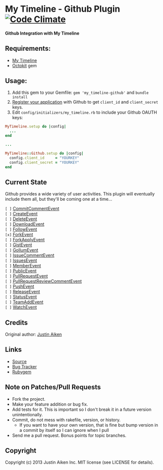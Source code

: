 # My Timeline - Github Plugin [![Code Climate](https://codeclimate.com/github/JustinAiken/my_timeline-github.png)](https://codeclimate.com/github/JustinAiken/my_timeline-github)
#### Github Integration with My Timeline

## Requirements:

- [My Timeline](https://github.com/JustinAiken/my_timeline)
- [Octokit](https://github.com/octokit/octokit.rb) gem

## Usage:

1. Add this gem to your Gemfile:
`gem 'my_timeline-github'` and `bundle install`
2. [Register your application](https://github.com/settings/applications/new) with Github to get `client_id` and `client_secret` keys.
3. Edit `config/initializers/my_timeline.rb` to include your Github OAUTH keys:

```ruby
MyTimeline.setup do |config|
  ...
end

...

MyTimeline::Github.setup do |config|
  config.client_id     = "YOURKEY"
  config.client_secret = "YOURKEY"
end

```

## Current State

Github provides a wide variety of user activities.  This plugin will eventually include them all, but they'll be coming one at a time...

`[ ]` [CommitCommentEvent](http://developer.github.com/v3/activity/events/types/#commitcommentevent) <br>
`[ ]` [CreateEvent](http://developer.github.com/v3/activity/events/types/#createevent) <br>
`[ ]` [DeleteEvent](http://developer.github.com/v3/activity/events/types/#deleteevent) <br>
`[ ]` [DownloadEvent](http://developer.github.com/v3/activity/events/types/#downloadevent) <br>
`[ ]` [FollowEvent](http://developer.github.com/v3/activity/events/types/#followevent) <br>
`[x]` [ForkEvent](http://developer.github.com/v3/activity/events/types/#forkevent) <br>
`[ ]` [ForkApplyEvent](http://developer.github.com/v3/activity/events/types/#forkapplyevent) <br>
`[ ]` [GistEvent](http://developer.github.com/v3/activity/events/types/#gistevent) <br>
`[ ]` [GollumEvent](http://developer.github.com/v3/activity/events/types/#gollumevent) <br>
`[ ]` [IssueCommentEvent](http://developer.github.com/v3/activity/events/types/#issuecommentevent) <br>
`[ ]` [IssuesEvent](http://developer.github.com/v3/activity/events/types/#issuesevent) <br>
`[ ]` [MemberEvent](http://developer.github.com/v3/activity/events/types/#memberevent) <br>
`[ ]` [PublicEvent](http://developer.github.com/v3/activity/events/types/#publicevent) <br>
`[ ]` [PullRequestEvent](http://developer.github.com/v3/activity/events/types/#pullrequestevent) <br>
`[ ]` [PullRequestReviewCommentEvent](http://developer.github.com/v3/activity/events/types/#pullrequestreviewcommentevent) <br>
`[ ]` [PushEvent](http://developer.github.com/v3/activity/events/types/#pushevent) <br>
`[ ]` [ReleaseEvent](http://developer.github.com/v3/activity/events/types/#releaseevent) <br>
`[ ]` [StatusEvent](http://developer.github.com/v3/activity/events/types/#statusevent) <br>
`[ ]` [TeamAddEvent](http://developer.github.com/v3/activity/events/types/#teamaddevent) <br>
`[ ]` [WatchEvent](http://developer.github.com/v3/activity/events/types/#watchevent)

## Credits

Original author: [Justin Aiken](https://github.com/JustinAiken)

## Links

* [Source](https://github.com/JustinAiken/my_timeline-github)
* [Bug Tracker](https://github.com/JustinAiken/my_timeline-github/issues)
* [Rubygem](https://rubygems.org/gems/my_timeline-github)

## Note on Patches/Pull Requests

* Fork the project.
* Make your feature addition or bug fix.
* Add tests for it. This is important so I don't break it in a future version unintentionally.
* Commit, do not mess with rakefile, version, or history.
  * If you want to have your own version, that is fine but bump version in a commit by itself so I can ignore when I pull
* Send me a pull request. Bonus points for topic branches.

## Copyright

Copyright (c) 2013 Justin Aiken Inc. MIT license (see LICENSE for details).
